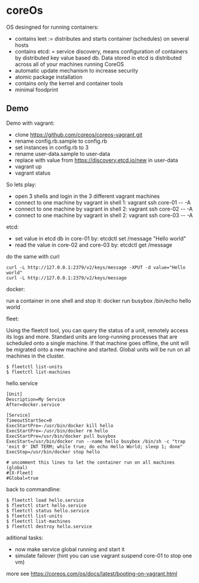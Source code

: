 # coreOs

OS desingned for running containers:

* contains leet := distributes and starts container (schedules) on several hosts
* contains etcd: = service discovery, means configuration of containers by distributed key value based db. Data stored in etcd is distributed across all of your machines running CoreOS
* automatic update mechanism to increase security
* atomic package installation
* contains only the kernel and container tools
* minimal foodprint

## Demo

Demo with vagrant:

* clone https://github.com/coreos/coreos-vagrant.git
* rename config.rb.sample to config.rb
* set instances in config.rb to 3
* rename user-data.sample to user-data
* replace <token> with value from https://discovery.etcd.io/new in user-data
* vagrant up
* vagrant status

So lets play:

* open 3 shells and login in the 3 different vagrant machines
* connect to one machine by vagrant in shell 1: vagrant ssh core-01 -- -A
* connect to one machine by vagrant in shell 2: vagrant ssh core-02 -- -A
* connect to one machine by vagrant in shell 2: vagrant ssh core-03 -- -A

etcd:

* set value in etcd db in core-01 by: etcdctl set /message "Hello world"
* read the value in core-02 and core-03 by: etcdctl get /message

do the same with curl

    curl -L http://127.0.0.1:2379/v2/keys/message -XPUT -d value="Hello world"
    curl -L http://127.0.0.1:2379/v2/keys/message

docker:

run a container in one shell and stop it: docker run busybox /bin/echo hello world

fleet:

Using the fleetctl tool, you can query the status of a unit, remotely access its logs and more.
Standard units are long-running processes that are scheduled onto a single machine. If that machine goes offline, the unit will be migrated onto a new machine and started.
Global units will be run on all machines in the cluster.

    $ fleetctl list-units
    $ fleetctl list-machines

hello.service

    [Unit]
    Description=My Service
    After=docker.service

    [Service]
    TimeoutStartSec=0
    ExecStartPre=-/usr/bin/docker kill hello
    ExecStartPre=-/usr/bin/docker rm hello
    ExecStartPre=/usr/bin/docker pull busybox
    ExecStart=/usr/bin/docker run --name hello busybox /bin/sh -c "trap 'exit 0' INT TERM; while true; do echo Hello World; sleep 1; done"
    ExecStop=/usr/bin/docker stop hello

    # uncomment this lines to let the container run on all machines (global)
    #[X-Fleet]
    #Global=true

back to commandline:

    $ fleetctl load hello.service
    $ fleetctl start hello.service
    $ fleetctl status hello.service
    $ fleetctl list-units
    $ fleetctl list-machines
    $ fleetctl destroy hello.service

aditional tasks:

* now make service global running and start it
* simulate failover (hint you can use vagrant suspend core-01 to stop one vm)

more see https://coreos.com/os/docs/latest/booting-on-vagrant.html
